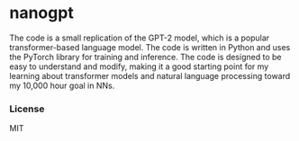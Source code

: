 # nanogpt

The code is a small replication of the GPT-2 model, which is a popular transformer-based language model. The code is written in Python and uses the PyTorch library for training and inference. The code is designed to be easy to understand and modify, making it a good starting point for my learning about transformer models and natural language processing toward my 10,000 hour goal in NNs.

### License
MIT